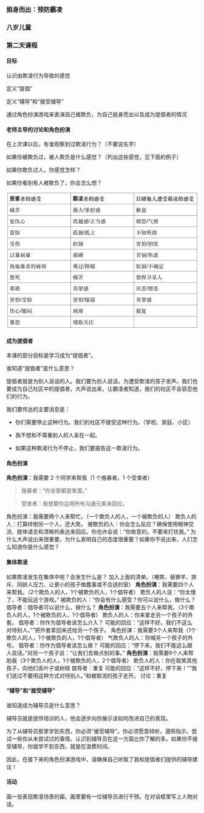### 挺身而出：预防霸凌

### 八岁儿童

### 第二天课程

#### 目标

认识由欺凌行为导致的感觉

定义“提倡”

定义“辅导”和“接受辅导”

通过角色扮演游戏来表演自己被欺负，为自己挺身而出以及成为提倡者的情况

#### 老师主导的讨论和角色扮演

在上次课以后，有谁观察到过欺凌行为？（不要说名字）

如果你被欺负过，被人欺负是什么感觉？（列出这些感觉，见下面的例子）

如果你欺负过人，你感觉怎样？

如果你看到有人被欺负了，你会怎么想？

![](/assets/QQ20160724-2.png)

#### 成为提倡者

本课的部分目标是学习成为“提倡者”。

谁知道“提倡者”是什么意思？

提倡者就是为别人说话的人。我们要为别人说话，为遭受欺凌的孩子发声。我们也要成为自己社区中的提倡者，大声说出来，让霸凌者知道，我们的社区不会容忍他们的行为。

我们要传达的主要消息是：

* 你们需要停止这种行为。我们的社区不接受这种行为。（学校、家庭、小区）

* 我不想和不尊重别人的人呆在一起。

* 如果这种欺凌行为不停止，我们要报告这一欺凌行为。

#### 角色扮演

**角色扮演**：我需要 2 个同学来帮我（1 个施暴者，1 个受害者）

> 施暴者：“你全家都是笨蛋。”

> 受害者：我想要你运用所有沟通元素来回应。

角色扮演：我需要两个人来帮忙。（一个欺负人的人，一个被欺负的人）
欺负人的人：打算绊倒另一个人，还大笑。
被欺负的人：你会怎么反应？确保使用眼神交流、肢体语言和清晰的表达来回应。你也许会说：“你故意的。不要来打扰我。”
为什么大声说出来很重要，为什么表明自己的态度很重要？如果你不说出来，人们怎么知道你是什么感觉？

#### 集体欺凌

如果欺凌发生在集体中呢？会发生什么是？
加入上面的清单。（嘲笑、替罪羊、排斥、同龄人压力、让更小的孩子做蠢事或不合适的室）
**角色扮演**：我需要四个人来帮我。（2个欺负人的人，1个被欺负的人，1个倡导者）
欺负人的人说：“你太慢了，不能玩这个游戏。”
被欺负的人：“你会有什么感受？你可以说什么，做什么？
倡导者：倡导者可以说什么，做什么？
**角色扮演**：我需要五个人来帮我。（3个欺负人的人，1个被欺负的人，1个倡导者）
欺负人的人：你来拿走另一个孩子的外套。
倡导者：你作为倡导者该怎么介入？
可能的回应：“这样不好。我们不这么对待别人。””把外套拿回来还给另一个孩子。
角色扮演：我需要3个人来帮我（1个欺负人的人，1个被欺负的人，1个倡导者）
气欺负人的人：你喊另一个孩子的外号。
倡导者：你作为倡导者该怎么做？
可能的回应：“停下来。我们不能这么跟人说话。”对另一个孩子说：“让我们去做点别的事。”
**角色扮演**：我需要6个人来帮助我（3个欺负人的人，1个被欺负的人，2个倡导者）
欺负人的人：你在取笑其他孩子，向他们丢叶子或树枝
倡导者：重复
可能的回应：“这样不好，停下来！”“我们说过不要用这种方式对待别人。”和被取消的孩子走开。
讨论：重复

#### “辅导”和“接受辅导”

谁知道成为辅导员是什么意思？

辅导员就是提供培训的人，他会逐步向你展示该如何改进自己的表现。

为了从辅导员那里学到东西，你必须“接受辅导”。你必须愿意倾听，遵照指示，尝试一些你从未尝试过的事情，认识到辅导员在这一方面比你了解的多。如果你不接受辅导，你就学不到东西，就是在浪费时间。

因此，在接下来的角色扮演游戏中，请确保自己听取了我和提倡者们提供的辅导建议！

#### 活动

画一张表现欺凌场景的画，画里要有一位辅导员进行干预。在对话框里写上人物对话。








